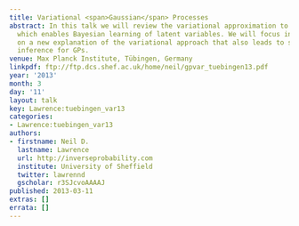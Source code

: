 ```yaml
---
title: Variational <span>Gaussian</span> Processes
abstract: In this talk we will review the variational approximation to Gaussian processes
  which enables Bayesian learning of latent variables. We will focus in particular
  on a new explanation of the variational approach that also leads to stochastic variational
  inference for GPs.
venue: Max Planck Institute, Tübingen, Germany
linkpdf: ftp://ftp.dcs.shef.ac.uk/home/neil/gpvar_tuebingen13.pdf
year: '2013'
month: 3
day: '11'
layout: talk
key: Lawrence:tuebingen_var13
categories:
- Lawrence:tuebingen_var13
authors:
- firstname: Neil D.
  lastname: Lawrence
  url: http://inverseprobability.com
  institute: University of Sheffield
  twitter: lawrennd
  gscholar: r3SJcvoAAAAJ
published: 2013-03-11
extras: []
errata: []
---
```

